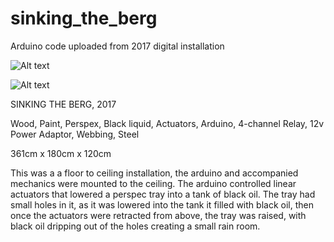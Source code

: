 # sinking_the_berg
Arduino code uploaded from 2017 digital installation

![Alt text](https://github.com/habin-isa/CV/blob/master/Habin%20High%20res%20colour%20-16.jpg "Sinking the Berg, 2017")

![Alt text](https://github.com/habin-isa/CV/blob/master/Habin%20High%20res%20colour%20-19.jpg "Sinking the Berg, 2017")


SINKING THE BERG, 2017

Wood, Paint, Perspex, Black liquid, Actuators, Arduino, 4-channel Relay, 12v Power Adaptor, Webbing, Steel

361cm x 180cm x 120cm

This was a a floor to ceiling installation, the arduino and accompanied mechanics were mounted to the ceiling. The arduino controlled linear actuators that lowered a perspec tray into a tank of black oil. The tray had small holes in it, as it was lowered into the tank it filled with black oil, then once the actuators were retracted from above, the tray was raised, with black oil dripping out of the holes creating a small rain room. 
